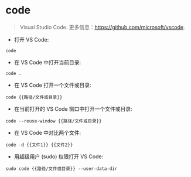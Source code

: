 # code

> Visual Studio Code.
> 更多信息：<https://github.com/microsoft/vscode>.

- 打开 VS Code:

`code`

- 在 VS Code 中打开当前目录:

`code .`

- 在 VS Code 打开一个文件或目录:

`code {{路径/文件或目录}}`

- 在当前打开的 VS Code 窗口中打开一个文件或目录:

`code --reuse-window {{路径/文件或目录}}`

- 在 VS Code 中对比两个文件:

`code -d {{文件1}} {{文件2}}`

- 用超级用户 (sudo) 权限打开 VS Code:

`sudo code {{路径/文件或目录}} --user-data-dir`
